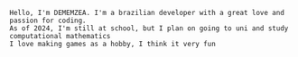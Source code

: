 	Hello, I'm DEMEMZEA. I'm a brazilian developer with a great love and passion for coding.
	As of 2024, I'm still at school, but I plan on going to uni and study computational mathematics
	I love making games as a hobby, I think it very fun

